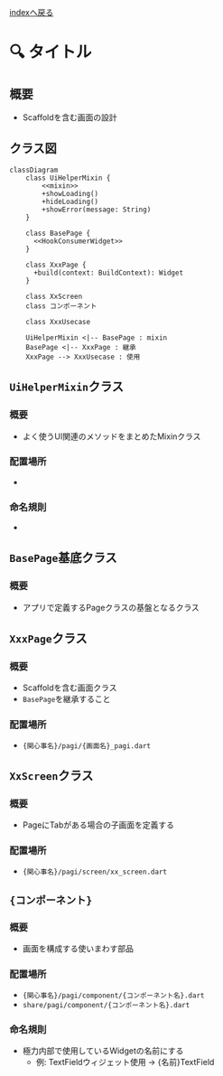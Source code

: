 [indexへ戻る](../index.md)
# 🔍 タイトル

## 概要
- Scaffoldを含む画面の設計

## クラス図
```mermaid
classDiagram
    class UiHelperMixin {
        <<mixin>>
        +showLoading()
        +hideLoading()
        +showError(message: String)
    }
    
    class BasePage {
      <<HookConsumerWidget>>
    }

    class XxxPage {
      +build(context: BuildContext): Widget
    }

    class XxScreen
    class コンポーネント

    class XxxUsecase

    UiHelperMixin <|-- BasePage : mixin
    BasePage <|-- XxxPage : 継承
    XxxPage --> XxxUsecase : 使用
```

## `UiHelperMixin`クラス
### 概要
- よく使うUI関連のメソッドをまとめたMixinクラス

### 配置場所
- 

### 命名規則
- 

## `BasePage`基底クラス
### 概要
- アプリで定義するPageクラスの基盤となるクラス

## `XxxPage`クラス
### 概要
- Scaffoldを含む画面クラス
- `BasePage`を継承すること

### 配置場所
- `{関心事名}/pagi/{画面名}_pagi.dart`

## `XxScreen`クラス
### 概要
- PageにTabがある場合の子画面を定義する

### 配置場所
- `{関心事名}/pagi/screen/xx_screen.dart`

## `{コンポーネント}`
### 概要
- 画面を構成する使いまわす部品

### 配置場所
- `{関心事名}/pagi/component/{コンポーネント名}.dart`
- `share/pagi/component/{コンポーネント名}.dart`

### 命名規則
- 極力内部で使用しているWidgetの名前にする
  - 例: TextFieldウィジェット使用 → {名前}TextField


